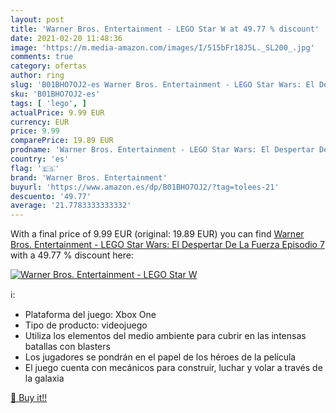 ```yaml
---
layout: post
title: 'Warner Bros. Entertainment - LEGO Star W at 49.77 % discount'
date: 2021-02-20 11:48:36
image: 'https://m.media-amazon.com/images/I/515bFr18J5L._SL200_.jpg'
comments: true
category: ofertas
author: ring
slug: 'B01BHO7OJ2-es Warner Bros. Entertainment - LEGO Star Wars: El Despertar...'
sku: 'B01BHO7OJ2-es'
tags: [ 'lego', ]
actualPrice: 9.99 EUR
currency: EUR
price: 9.99
comparePrice: 19.89 EUR
prodname: 'Warner Bros. Entertainment - LEGO Star Wars: El Despertar De La Fuerza  Episodio 7 '
country: 'es'
flag: '🇪🇸'
brand: 'Warner Bros. Entertainment'
buyurl: 'https://www.amazon.es/dp/B01BHO7OJ2/?tag=tolees-21'
descuento: '49.77'
average: '21.7783333333332'
---
```


With a final price of 9.99 EUR (original: 19.89 EUR) you can find [Warner Bros. Entertainment - LEGO Star Wars: El Despertar De La Fuerza  Episodio 7 ](https://www.amazon.es/dp/B01BHO7OJ2/?tag=tolees-21) with a  49.77 % discount here:

[![Warner Bros. Entertainment - LEGO Star W](https://m.media-amazon.com/images/I/515bFr18J5L._SL200_.jpg)](https://www.amazon.es/dp/B01BHO7OJ2/?tag=tolees-21)

ℹ️:

- Plataforma del juego: Xbox One
- Tipo de producto: videojuego
- Utiliza los elementos del medio ambiente para cubrir en las intensas batallas con blasters
- Los jugadores se pondrán en el papel de los héroes de la película
- El juego cuenta con mecánicos para construir, luchar y volar a través de la galaxia

[🛒 Buy it!!](https://www.amazon.es/dp/B01BHO7OJ2/?tag=tolees-21)
